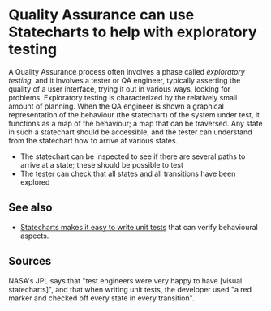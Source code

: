 # Quality Assurance can use Statecharts to help with exploratory testing

A Quality Assurance process often involves a phase called _exploratory testing_, and it involves a tester or QA engineer, typically asserting the quality of a user interface, trying it out in various ways, looking for problems.  Exploratory testing is characterized by the relatively small amount of planning.  When the QA engineer is shown a graphical representation of the behaviour (the statechart) of the system under test, it functions as a map of the behaviour; a map that can be traversed.  Any state in such a statechart should be accessible, and the tester can understand from the statechart how to arrive at various states.

* The statechart can be inspected to see if there are several paths to arrive at a state; these should be possible to test
* The tester can check that all states and all transitions have been explored

## See also

* [Statecharts makes it easy to write unit tests](benefit-testable-behaviour.html) that can verify behavioural aspects.

## Sources

NASA's JPL says that "test engineers were very happy to have \[visual statecharts]", and that when writing unit tests, the developer used "a red marker and checked off every state in every transition".
